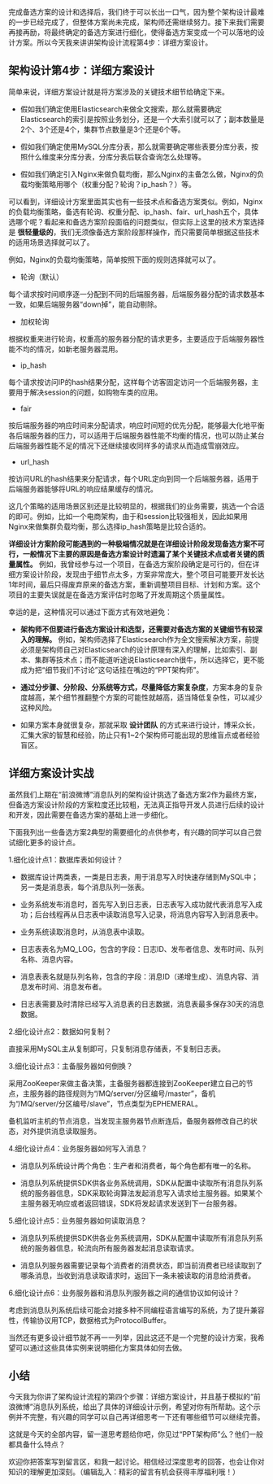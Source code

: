 完成备选方案的设计和选择后，我们终于可以长出一口气，因为整个架构设计最难的一步已经完成了，但整体方案尚未完成，架构师还需继续努力。接下来我们需要再接再励，将最终确定的备选方案进行细化，使得备选方案变成一个可以落地的设计方案。所以今天我来讲讲架构设计流程第4步：详细方案设计。

## 架构设计第4步：详细方案设计

简单来说，详细方案设计就是将方案涉及的关键技术细节给确定下来。

- 假如我们确定使用Elasticsearch来做全文搜索，那么就需要确定Elasticsearch的索引是按照业务划分，还是一个大索引就可以了；副本数量是2个、3个还是4个，集群节点数量是3个还是6个等。

- 假如我们确定使用MySQL分库分表，那么就需要确定哪些表要分库分表，按照什么维度来分库分表，分库分表后联合查询怎么处理等。

- 假如我们确定引入Nginx来做负载均衡，那么Nginx的主备怎么做，Nginx的负载均衡策略用哪个（权重分配？轮询？ip\_hash？）等。


可以看到，详细设计方案里面其实也有一些技术点和备选方案类似。例如，Nginx的负载均衡策略，备选有轮询、权重分配、ip\_hash、fair、url\_hash五个，具体选哪个呢？看起来和备选方案阶段面临的问题类似，但实际上这里的技术方案选择是 **很轻量级的**，我们无须像备选方案阶段那样操作，而只需要简单根据这些技术的适用场景选择就可以了。

例如，Nginx的负载均衡策略，简单按照下面的规则选择就可以了。

- 轮询（默认）

每个请求按时间顺序逐一分配到不同的后端服务器，后端服务器分配的请求数基本一致，如果后端服务器“down掉”，能自动剔除。

- 加权轮询

根据权重来进行轮询，权重高的服务器分配的请求更多，主要适应于后端服务器性能不均的情况，如新老服务器混用。

- ip\_hash

每个请求按访问IP的hash结果分配，这样每个访客固定访问一个后端服务器，主要用于解决session的问题，如购物车类的应用。

- fair

按后端服务器的响应时间来分配请求，响应时间短的优先分配，能够最大化地平衡各后端服务器的压力，可以适用于后端服务器性能不均衡的情况，也可以防止某台后端服务器性能不足的情况下还继续接收同样多的请求从而造成雪崩效应。

- url\_hash

按访问URL的hash结果来分配请求，每个URL定向到同一个后端服务器，适用于后端服务器能够将URL的响应结果缓存的情况。

这几个策略的适用场景区别还是比较明显的，根据我们的业务需要，挑选一个合适的即可。例如，比如一个电商架构，由于和session比较强相关，因此如果用Nginx来做集群负载均衡，那么选择ip\_hash策略是比较合适的。

**详细设计方案阶段可能遇到的一种极端情况就是在详细设计阶段发现备选方案不可行，一般情况下主要的原因是备选方案设计时遗漏了某个关键技术点或者关键的质量属性。** 例如，我曾经参与过一个项目，在备选方案阶段确定是可行的，但在详细方案设计阶段，发现由于细节点太多，方案非常庞大，整个项目可能要开发长达1年时间，最后只得废弃原来的备选方案，重新调整项目目标、计划和方案。这个项目的主要失误就是在备选方案评估时忽略了开发周期这个质量属性。

幸运的是，这种情况可以通过下面方式有效地避免：

- **架构师不但要进行备选方案设计和选型，还需要对备选方案的关键细节有较深入的理解。** 例如，架构师选择了Elasticsearch作为全文搜索解决方案，前提必须是架构师自己对Elasticsearch的设计原理有深入的理解，比如索引、副本、集群等技术点；而不能道听途说Elasticsearch很牛，所以选择它，更不能成为把“细节我们不讨论”这句话挂在嘴边的“PPT架构师”。

- **通过分步骤、分阶段、分系统等方式，尽量降低方案复杂度**，方案本身的复杂度越高，某个细节推翻整个方案的可能性就越高，适当降低复杂性，可以减少这种风险。

- 如果方案本身就很复杂，那就采取 **设计团队** 的方式来进行设计，博采众长，汇集大家的智慧和经验，防止只有1~2个架构师可能出现的思维盲点或者经验盲区。


## 详细方案设计实战

虽然我们上期在“前浪微博”消息队列的架构设计挑选了备选方案2作为最终方案，但备选方案设计阶段的方案粒度还比较粗，无法真正指导开发人员进行后续的设计和开发，因此需要在备选方案的基础上进一步细化。

下面我列出一些备选方案2典型的需要细化的点供参考，有兴趣的同学可以自己尝试细化更多的设计点。

1.细化设计点1：数据库表如何设计？

- 数据库设计两类表，一类是日志表，用于消息写入时快速存储到MySQL中；另一类是消息表，每个消息队列一张表。

- 业务系统发布消息时，首先写入到日志表，日志表写入成功就代表消息写入成功；后台线程再从日志表中读取消息写入记录，将消息内容写入到消息表中。

- 业务系统读取消息时，从消息表中读取。

- 日志表表名为MQ\_LOG，包含的字段：日志ID、发布者信息、发布时间、队列名称、消息内容。

- 消息表表名就是队列名称，包含的字段：消息ID（递增生成）、消息内容、消息发布时间、消息发布者。

- 日志表需要及时清除已经写入消息表的日志数据，消息表最多保存30天的消息数据。


2.细化设计点2：数据如何复制？

直接采用MySQL主从复制即可，只复制消息存储表，不复制日志表。

3.细化设计点3：主备服务器如何倒换？

采用ZooKeeper来做主备决策，主备服务器都连接到ZooKeeper建立自己的节点，主服务器的路径规则为“/MQ/server/分区编号/master”，备机为“/MQ/server/分区编号/slave”，节点类型为EPHEMERAL。

备机监听主机的节点消息，当发现主服务器节点断连后，备服务器修改自己的状态，对外提供消息读取服务。

4.细化设计点4：业务服务器如何写入消息？

- 消息队列系统设计两个角色：生产者和消费者，每个角色都有唯一的名称。

- 消息队列系统提供SDK供各业务系统调用，SDK从配置中读取所有消息队列系统的服务器信息，SDK采取轮询算法发起消息写入请求给主服务器。如果某个主服务器无响应或者返回错误，SDK将发起请求发送到下一台服务器。


5.细化设计点5：业务服务器如何读取消息？

- 消息队列系统提供SDK供各业务系统调用，SDK从配置中读取所有消息队列系统的服务器信息，轮流向所有服务器发起消息读取请求。

- 消息队列服务器需要记录每个消费者的消费状态，即当前消费者已经读取到了哪条消息，当收到消息读取请求时，返回下一条未被读取的消息给消费者。


6.细化设计点6：业务服务器和消息队列服务器之间的通信协议如何设计？

考虑到消息队列系统后续可能会对接多种不同编程语言编写的系统，为了提升兼容性，传输协议用TCP，数据格式为ProtocolBuffer。

当然还有更多设计细节就不再一一列举，因此这还不是一个完整的设计方案，我希望可以通过这些具体实例来说明细化方案具体如何去做。

## 小结

今天我为你讲了架构设计流程的第四个步骤：详细方案设计，并且基于模拟的“前浪微博”消息队列系统，给出了具体的详细设计示例，希望对你有所帮助。这个示例并不完整，有兴趣的同学可以自己再详细思考一下还有哪些细节可以继续完善。

这就是今天的全部内容，留一道思考题给你吧，你见过“PPT架构师”么？他们一般都具备什么特点？

欢迎你把答案写到留言区，和我一起讨论。相信经过深度思考的回答，也会让你对知识的理解更加深刻。（编辑乱入：精彩的留言有机会获得丰厚福利哦！）